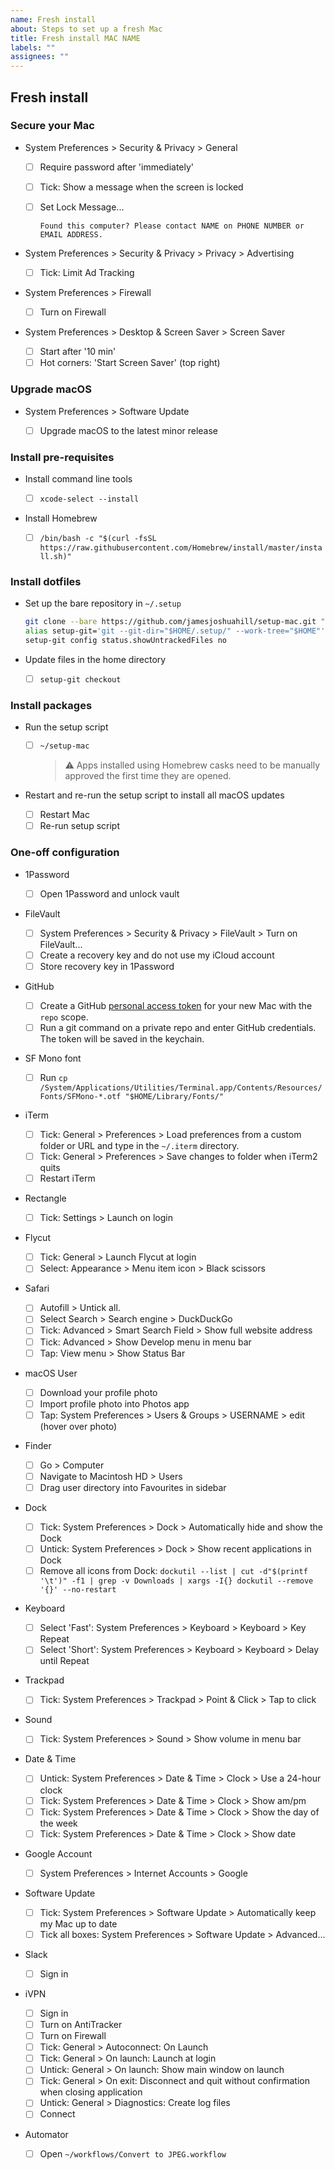 ```yaml
---
name: Fresh install
about: Steps to set up a fresh Mac
title: Fresh install MAC NAME
labels: ""
assignees: ""
---
```


## Fresh install

### Secure your Mac

- System Preferences > Security & Privacy > General

  - [ ] Require password after 'immediately'
  - [ ] Tick: Show a message when the screen is locked
  - [ ] Set Lock Message...

    `Found this computer? Please contact NAME on PHONE NUMBER or EMAIL ADDRESS.`

- System Preferences > Security & Privacy > Privacy > Advertising

  - [ ] Tick: Limit Ad Tracking

- System Preferences > Firewall

  - [ ] Turn on Firewall

- System Preferences > Desktop & Screen Saver > Screen Saver
  - [ ] Start after '10 min'
  - [ ] Hot corners: 'Start Screen Saver' (top right)

### Upgrade macOS

- System Preferences > Software Update

  - [ ] Upgrade macOS to the latest minor release

### Install pre-requisites

- Install command line tools

  - [ ] `xcode-select --install`

- Install Homebrew

  - [ ] `/bin/bash -c "$(curl -fsSL https://raw.githubusercontent.com/Homebrew/install/master/install.sh)"`

### Install dotfiles

- Set up the bare repository in `~/.setup`

  ```bash
  git clone --bare https://github.com/jamesjoshuahill/setup-mac.git "$HOME/.setup/"
  alias setup-git='git --git-dir="$HOME/.setup/" --work-tree="$HOME"'
  setup-git config status.showUntrackedFiles no
  ```

- Update files in the home directory

  - [ ] `setup-git checkout`

### Install packages

- Run the setup script

  - [ ] `~/setup-mac`
    > ⚠️ Apps installed using Homebrew casks need to be manually approved the
    > first time they are opened.

- Restart and re-run the setup script to install all macOS updates
  - [ ] Restart Mac
  - [ ] Re-run setup script

### One-off configuration

- 1Password

  - [ ] Open 1Password and unlock vault

- FileVault

  - [ ] System Preferences > Security & Privacy > FileVault > Turn on FileVault...
  - [ ] Create a recovery key and do not use my iCloud account
  - [ ] Store recovery key in 1Password

- GitHub

  - [ ] Create a GitHub [personal access token](https://help.github.com/en/articles/creating-a-personal-access-token-for-the-command-line) for your new Mac with the `repo` scope.
  - [ ] Run a git command on a private repo and enter GitHub credentials. The token will be saved in the keychain.

- SF Mono font

  - [ ] Run `cp /System/Applications/Utilities/Terminal.app/Contents/Resources/Fonts/SFMono-*.otf "$HOME/Library/Fonts/"`

- iTerm

  - [ ] Tick: General > Preferences > Load preferences from a custom folder or URL and type in the `~/.iterm` directory.
  - [ ] Tick: General > Preferences > Save changes to folder when iTerm2 quits
  - [ ] Restart iTerm

- Rectangle

  - [ ] Tick: Settings > Launch on login

- Flycut

  - [ ] Tick: General > Launch Flycut at login
  - [ ] Select: Appearance > Menu item icon > Black scissors

- Safari

  - [ ] Autofill > Untick all.
  - [ ] Select Search > Search engine > DuckDuckGo
  - [ ] Tick: Advanced > Smart Search Field > Show full website address
  - [ ] Tick: Advanced > Show Develop menu in menu bar
  - [ ] Tap: View menu > Show Status Bar

- macOS User

  - [ ] Download your profile photo
  - [ ] Import profile photo into Photos app
  - [ ] Tap: System Preferences > Users & Groups > USERNAME > edit (hover over photo)

- Finder

  - [ ] Go > Computer
  - [ ] Navigate to Macintosh HD > Users
  - [ ] Drag user directory into Favourites in sidebar

- Dock

  - [ ] Tick: System Preferences > Dock > Automatically hide and show the Dock
  - [ ] Untick: System Preferences > Dock > Show recent applications in Dock
  - [ ] Remove all icons from Dock: `dockutil --list | cut -d"$(printf '\t')" -f1 | grep -v Downloads | xargs -I{} dockutil --remove '{}' --no-restart`

- Keyboard

  - [ ] Select 'Fast': System Preferences > Keyboard > Keyboard > Key Repeat
  - [ ] Select 'Short': System Preferences > Keyboard > Keyboard > Delay until Repeat

- Trackpad

  - [ ] Tick: System Preferences > Trackpad > Point & Click > Tap to click

- Sound

  - [ ] Tick: System Preferences > Sound > Show volume in menu bar

- Date & Time

  - [ ] Untick: System Preferences > Date & Time > Clock > Use a 24-hour clock
  - [ ] Tick: System Preferences > Date & Time > Clock > Show am/pm
  - [ ] Tick: System Preferences > Date & Time > Clock > Show the day of the week
  - [ ] Tick: System Preferences > Date & Time > Clock > Show date

- Google Account

  - [ ] System Preferences > Internet Accounts > Google

- Software Update

  - [ ] Tick: System Preferences > Software Update > Automatically keep my Mac up to date
  - [ ] Tick all boxes: System Preferences > Software Update > Advanced...

- Slack

  - [ ] Sign in

- iVPN

  - [ ] Sign in
  - [ ] Turn on AntiTracker
  - [ ] Turn on Firewall
  - [ ] Tick: General > Autoconnect: On Launch
  - [ ] Tick: General > On launch: Launch at login
  - [ ] Untick: General > On launch: Show main window on launch
  - [ ] Tick: General > On exit: Disconnect and quit without confirmation when closing application
  - [ ] Untick: General > Diagnostics: Create log files
  - [ ] Connect

- Automator

  - [ ] Open `~/workflows/Convert to JPEG.workflow`
